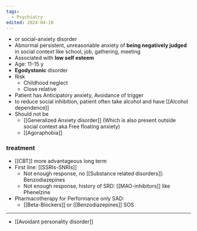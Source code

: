```yaml
---
tags:
  - Psychiatry
edited: 2024-04-10
---
```

- or social-anxiety disorder
- Abnormal persistent, unreasonable anxiety of **being negatively judged** in social context like school, job, gathering, meeting
- Associated with **low self esteem** 
- Age: 11-15 y
- **Egodystonic** disorder
- Risk
	- Childhood neglect
	- Close relative
- Patient has Anticipatory anxiety, Avoidance of trigger 
- to reduce social inhibition, patient often take alcohol and have [[Alcohol dependence]]
- Should not be 
	- [[Generalized Anxiety disorder]] (Which is also present outside social context aka Free floating anxiety)
	- [[Agoraphobia]] 

### treatment
- [[CBT]] more advantageous long term 
- First line: [[SSRIs-SNRIs]] 
	- Not enough response, no [[Substance related disorders]]: Benzodiazepines
	- Not enough response, history of SRD: [[MAO-inhibitors]] like Phenelzine
- Pharmacotherapy for Performance only SAD:
	- [[Beta-Blockers]] or [[Benzodiazepines]] SOS 

---
- [[Avoidant personality disorder]] 